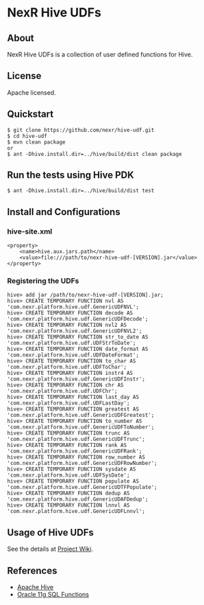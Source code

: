 # NexR Hive UDFs

## About
NexR Hive UDFs is a collection of user defined functions for Hive.

## License
Apache licensed.

## Quickstart
    $ git clone https://github.com/nexr/hive-udf.git
    $ cd hive-udf
    $ mvn clean package
    or
    $ ant -Dhive.install.dir=../hive/build/dist clean package

## Run the tests using Hive PDK
    $ ant -Dhive.install.dir=../hive/build/dist test

## Install and Configurations
### hive-site.xml
    <property>
        <name>hive.aux.jars.path</name>
        <value>file:///path/to/nexr-hive-udf-[VERSION].jar</value>
    </property>

### Registering the UDFs
    hive> add jar /path/to/nexr-hive-udf-[VERSION].jar;
    hive> CREATE TEMPORARY FUNCTION nvl AS 'com.nexr.platform.hive.udf.GenericUDFNVL';
    hive> CREATE TEMPORARY FUNCTION decode AS 'com.nexr.platform.hive.udf.GenericUDFDecode';
    hive> CREATE TEMPORARY FUNCTION nvl2 AS 'com.nexr.platform.hive.udf.GenericUDFNVL2';
    hive> CREATE TEMPORARY FUNCTION str_to_date AS 'com.nexr.platform.hive.udf.UDFStrToDate';
    hive> CREATE TEMPORARY FUNCTION date_format AS 'com.nexr.platform.hive.udf.UDFDateFormat';
    hive> CREATE TEMPORARY FUNCTION to_char AS 'com.nexr.platform.hive.udf.UDFToChar';
    hive> CREATE TEMPORARY FUNCTION instr4 AS 'com.nexr.platform.hive.udf.GenericUDFInstr';
    hive> CREATE TEMPORARY FUNCTION chr AS 'com.nexr.platform.hive.udf.UDFChr';
    hive> CREATE TEMPORARY FUNCTION last_day AS 'com.nexr.platform.hive.udf.UDFLastDay';
    hive> CREATE TEMPORARY FUNCTION greatest AS 'com.nexr.platform.hive.udf.GenericUDFGreatest';
    hive> CREATE TEMPORARY FUNCTION to_number AS 'com.nexr.platform.hive.udf.GenericUDFToNumber';
    hive> CREATE TEMPORARY FUNCTION trunc AS 'com.nexr.platform.hive.udf.GenericUDFTrunc';
    hive> CREATE TEMPORARY FUNCTION rank AS 'com.nexr.platform.hive.udf.GenericUDFRank';
    hive> CREATE TEMPORARY FUNCTION row_number AS 'com.nexr.platform.hive.udf.GenericUDFRowNumber';
    hive> CREATE TEMPORARY FUNCTION sysdate AS 'com.nexr.platform.hive.udf.UDFSysDate';
    hive> CREATE TEMPORARY FUNCTION populate AS 'com.nexr.platform.hive.udf.GenericUDTFPopulate';
    hive> CREATE TEMPORARY FUNCTION dedup AS 'com.nexr.platform.hive.udf.GenericUDAFDedup';
    hive> CREATE TEMPORARY FUNCTION lnnvl AS 'com.nexr.platform.hive.udf.GenericUDFLnnvl';

## Usage of Hive UDFs
See the details at [Project Wiki](https://github.com/nexr/hive-udf/wiki).

## References
* [Apache Hive](http://hive.apache.org/)
* [Oracle 11g SQL Functions](http://docs.oracle.com/cd/B28359_01/server.111/b28286/functions001.htm#i88893)